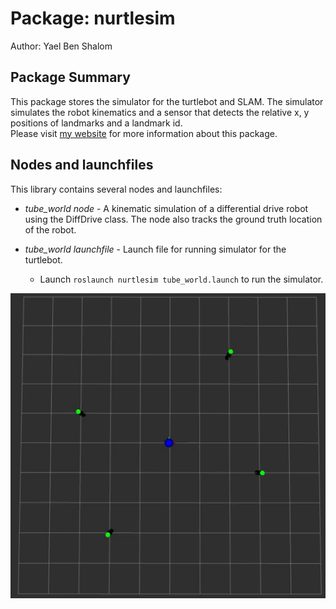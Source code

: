 # Package: nurtlesim

Author: Yael Ben Shalom


## Package Summary

This package stores the simulator for the turtlebot and SLAM. The simulator simulates the robot kinematics and a sensor that detects the relative x, y positions of landmarks and a landmark id.<br>
Please visit [my website](https://yaelbenshalom.github.io/EKF_SLAM/index.html) for more information about this package.

## Nodes and launchfiles

This library contains several nodes and launchfiles:

- _tube_world node_ - A kinematic simulation of a differential drive robot using the DiffDrive class. The node also tracks the ground truth location of the robot.

- _tube_world launchfile_ - Launch file for running simulator for the turtlebot.

  - Launch `roslaunch nurtlesim tube_world.launch` to run the simulator.

<p align="center">
  <img align="center" src="https://github.com/YaelBenShalom/Sensing_Navigation_and_ML/blob/master/nurtlesim/videos/Task_G.gif">
</p>
